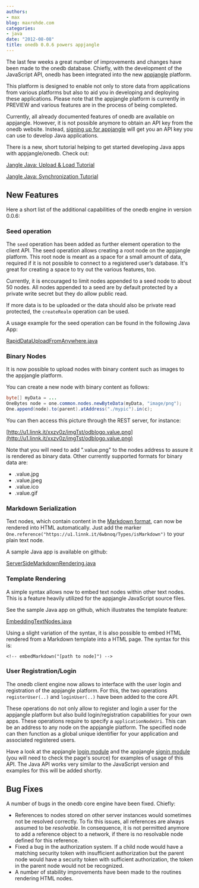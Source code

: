 ```yaml
---
authors:
- max
blog: maxrohde.com
categories:
- java
date: "2012-08-08"
title: onedb 0.0.6 powers appjangle
---
```


The last few weeks a great number of improvements and changes have been made to the onedb database. Chiefly, with the development of the JavaScript API, onedb has been integrated into the new [appjangle](http://appjangle.com 'appjangle') platform.

This platform is designed to enable not only to store data from applications from various platforms but also to aid you in developing and deploying these applications. Please note that the appjangle platform is currently in PREVIEW and various features are in the process of being completed.

Currently, all already documented features of onedb are available on appjangle. However, it is not possible anymore to obtain an API key from the onedb website. Instead, [signing up for appjangle](http://appjangle.com/signup 'appjangle sign up') will get you an API key you can use to develop Java applications.

There is a new, short tutorial helping to get started developing Java apps with appjangle/onedb. Check out:

[Jangle Java: Upload & Load Tutorial](http://maxrohde.com/2012/08/08/jangle-java-upload-load-data/)

[Jangle Java: Synchronization Tutorial](http://maxrohde.com/2012/08/08/jangle-java-synchronization/)

## New Features

Here a short list of the additional capabilities of the onedb engine in version 0.0.6:

### Seed operation

The `seed` operation has been added as further element operation to the client API. The seed operation allows creating a root node on the appjangle platform. This root node is meant as a space for a small amount of data, required if it is not possible to connect to a registered user’s database. It's great for creating a space to try out the various features, too.

Currently, it is encouraged to limit nodes appended to a seed node to about 50 nodes. All nodes appended to a seed are by default protected by a private write secret but they do allow public read.

If more data is to be uploaded or the data should also be private read protected, the `createRealm` operation can be used.

A usage example for the seed operation can be found in the following Java App:

[RapidDataUploadFromAnywhere.java](https://github.com/mxro/onedb-examples/blob/master/src/main/java/one/examples/features/RapidDataUploadFromAnywhere.java 'seed operation data upload example')

### Binary Nodes

It is now possible to upload nodes with binary content such as images to the appjangle platform.

You can create a new node with binary content as follows:

```Java
byte[] myData = ...
OneBytes node = one.common.nodes.newByteData(myData, "image/png");
One.append(node).to(parent).atAddress("./mypic").in(c);
```

You can then access this picture through the REST server, for instance:

[http://u1.linnk.it/xxzv0z/imgTst/odblogo.value.png](http://u1.linnk.it/xxzv0z/imgTst/odblogo.value.png)

Note that you will need to add ".value.png" to the nodes address to assure it is rendered as binary data. Other currently supported formats for binary data are:

- .value.jpg
- .value.jpeg
- .value.ico
- .value.gif

### Markdown Serialization

Text nodes, which contain content in the [Markdown format](http://daringfireball.net/projects/markdown/ 'Markdown'), can now be rendered into HTML automatically. Just add the marker `One.reference("https://u1.linnk.it/6wbnoq/Types/isMarkdown")` to your plain text node.

A sample Java app is available on github:

[ServerSideMarkdownRendering.java](https://github.com/mxro/onedb-examples/blob/master/src/main/java/one/examples/features/ServerSideMarkdownRendering.java 'Server side markdown rendering example')

### Template Rendering

A simple syntax allows now to embed text nodes within other text nodes. This is a feature heavily utilized for the appjangle JavaScript source files.

See the sample Java app on github, which illustrates the template feature:

[EmbeddingTextNodes.java](https://github.com/mxro/onedb-examples/blob/master/src/main/java/one/examples/features/EmbeddingTextNodes.java 'EmbeddingTextNodes.java')

Using a slight variation of the syntax, it is also possible to embed HTML rendered from a Markdown template into a HTML page. The syntax for this is:

```
<!-- embedMarkdown("[path to node]") -->
```

### User Registration/Login

The onedb client engine now allows to interface with the user login and registration of the appjangle platform. For this, the two operations `registerUser(..)` and `loginUser(..)` have been added to the core API.

These operations do not only allow to register and login a user for the appjangle platform but also build login/registration capabilities for your own apps. These operations require to specify a `applicationNodeUri`. This can be an address to any node on the appjangle platform. The specified node can then function as a global unique identifier for your application and associated registered users.

Have a look at the appjangle [login module](http://u1.linnk.it/0fs7dr/Apps1/aj-core-0.0.1.value.js 'appjangle login module') and the appjangle [signin module](http://u1.linnk.it/0fs7dr/Apps1/appjangle_login.value.html) (you will need to check the page's source) for examples of usage of this API. The Java API works very similar to the JavaScript version and examples for this will be added shortly.

## Bug Fixes

A number of bugs in the onedb core engine have been fixed. Chiefly:

- References to nodes stored on other server instances would sometimes not be resolved correctly. To fix this issues, all references are always assumed to be _resolvable_. In consequence, it is not permitted anymore to add a reference object to a network, if there is no resolvable node defined for this reference.
- Fixed a bug in the authorization system. If a child node would have a matching security token with insufficient authorization but the parent node would have a security token with sufficient authorization, the token in the parent node would not be recognized.
- A number of stability improvements have been made to the routines rendering HTML nodes.
